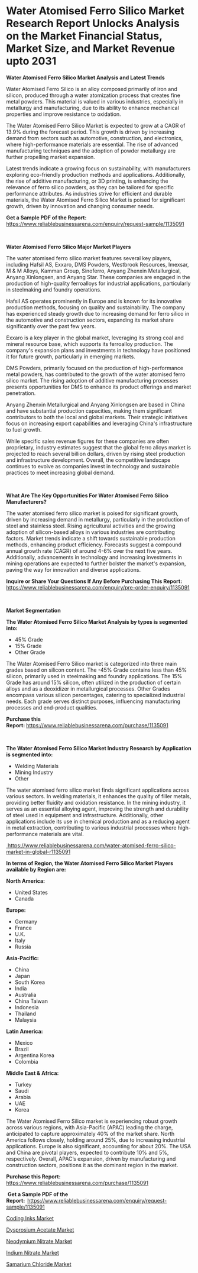 <p><h1>Water Atomised Ferro Silico Market Research Report Unlocks Analysis on the Market Financial Status, Market Size, and Market Revenue upto 2031</h1></p><p><strong>Water Atomised Ferro Silico Market Analysis and Latest Trends</strong></p>
<p><p>Water Atomised Ferro Silico is an alloy composed primarily of iron and silicon, produced through a water atomization process that creates fine metal powders. This material is valued in various industries, especially in metallurgy and manufacturing, due to its ability to enhance mechanical properties and improve resistance to oxidation.</p><p>The Water Atomised Ferro Silico Market is expected to grow at a CAGR of 13.9% during the forecast period. This growth is driven by increasing demand from sectors such as automotive, construction, and electronics, where high-performance materials are essential. The rise of advanced manufacturing techniques and the adoption of powder metallurgy are further propelling market expansion. </p><p>Latest trends indicate a growing focus on sustainability, with manufacturers exploring eco-friendly production methods and applications. Additionally, the rise of additive manufacturing, or 3D printing, is enhancing the relevance of ferro silico powders, as they can be tailored for specific performance attributes. As industries strive for efficient and durable materials, the Water Atomised Ferro Silico Market is poised for significant growth, driven by innovation and changing consumer needs.</p></p>
<p><strong>Get a Sample PDF of the Report:&nbsp;</strong> <a href="https://www.reliablebusinessarena.com/enquiry/request-sample/1135091?utm_campaign=1464&utm_medium=2&utm_source=Github&utm_content=ia&utm_term=09102024&utm_id=water-atomised-ferro-silico">https://www.reliablebusinessarena.com/enquiry/request-sample/1135091</a></p>
<p>&nbsp;</p>
<p><strong>Water Atomised Ferro Silico Major Market Players</strong></p>
<p><p>The water atomised ferro silico market features several key players, including Hafsil AS, Exxaro, DMS Powders, Westbrook Resources, Imexsar, M & M Alloys, Kamman Group, Sinoferro, Anyang Zhenxin Metallurgical, Anyang Xinlongsen, and Anyang Star. These companies are engaged in the production of high-quality ferroalloys for industrial applications, particularly in steelmaking and foundry operations.</p><p>Hafsil AS operates prominently in Europe and is known for its innovative production methods, focusing on quality and sustainability. The company has experienced steady growth due to increasing demand for ferro silico in the automotive and construction sectors, expanding its market share significantly over the past few years.</p><p>Exxaro is a key player in the global market, leveraging its strong coal and mineral resource base, which supports its ferroalloy production. The company's expansion plans and investments in technology have positioned it for future growth, particularly in emerging markets.</p><p>DMS Powders, primarily focused on the production of high-performance metal powders, has contributed to the growth of the water atomised ferro silico market. The rising adoption of additive manufacturing processes presents opportunities for DMS to enhance its product offerings and market penetration.</p><p>Anyang Zhenxin Metallurgical and Anyang Xinlongsen are based in China and have substantial production capacities, making them significant contributors to both the local and global markets. Their strategic initiatives focus on increasing export capabilities and leveraging China's infrastructure to fuel growth.</p><p>While specific sales revenue figures for these companies are often proprietary, industry estimates suggest that the global ferro alloys market is projected to reach several billion dollars, driven by rising steel production and infrastructure development. Overall, the competitive landscape continues to evolve as companies invest in technology and sustainable practices to meet increasing global demand.</p></p>
<p>&nbsp;</p>
<p><strong>What Are The Key Opportunities For Water Atomised Ferro Silico Manufacturers?</strong></p>
<p><p>The water atomised ferro silico market is poised for significant growth, driven by increasing demand in metallurgy, particularly in the production of steel and stainless steel. Rising agricultural activities and the growing adoption of silicon-based alloys in various industries are contributing factors. Market trends indicate a shift towards sustainable production methods, enhancing product efficiency. Forecasts suggest a compound annual growth rate (CAGR) of around 4-6% over the next five years. Additionally, advancements in technology and increasing investments in mining operations are expected to further bolster the market's expansion, paving the way for innovation and diverse applications.</p></p>
<p><strong>Inquire or Share Your Questions If Any Before Purchasing This Report:</strong> <a href="https://www.reliablebusinessarena.com/enquiry/pre-order-enquiry/1135091?utm_campaign=1464&utm_medium=2&utm_source=Github&utm_content=ia&utm_term=09102024&utm_id=water-atomised-ferro-silico">https://www.reliablebusinessarena.com/enquiry/pre-order-enquiry/1135091</a></p>
<p>&nbsp;</p>
<p><strong>Market Segmentation</strong></p>
<p><strong>The Water Atomised Ferro Silico Market Analysis by types is segmented into:</strong></p>
<p><ul><li>45% Grade</li><li>15% Grade</li><li>Other Grade</li></ul></p>
<p><p>The Water Atomised Ferro Silico market is categorized into three main grades based on silicon content. The -45% Grade contains less than 45% silicon, primarily used in steelmaking and foundry applications. The 15% Grade has around 15% silicon, often utilized in the production of certain alloys and as a deoxidizer in metallurgical processes. Other Grades encompass various silicon percentages, catering to specialized industrial needs. Each grade serves distinct purposes, influencing manufacturing processes and end-product qualities.</p></p>
<p><strong>Purchase this Report:&nbsp;</strong><a href="https://www.reliablebusinessarena.com/purchase/1135091?utm_campaign=1464&utm_medium=2&utm_source=Github&utm_content=ia&utm_term=09102024&utm_id=water-atomised-ferro-silico">https://www.reliablebusinessarena.com/purchase/1135091</a></p>
<p>&nbsp;</p>
<p><strong>The Water Atomised Ferro Silico Market Industry Research by Application is segmented into:</strong></p>
<p><ul><li>Welding Materials</li><li>Mining Industry</li><li>Other</li></ul></p>
<p><p>The water atomised ferro silico market finds significant applications across various sectors. In welding materials, it enhances the quality of filler metals, providing better fluidity and oxidation resistance. In the mining industry, it serves as an essential alloying agent, improving the strength and durability of steel used in equipment and infrastructure. Additionally, other applications include its use in chemical production and as a reducing agent in metal extraction, contributing to various industrial processes where high-performance materials are vital.</p></p>
<p><a href="https://www.reliablebusinessarena.com/water-atomised-ferro-silico-market-in-global-r1135091?utm_campaign=1464&utm_medium=2&utm_source=Github&utm_content=ia&utm_term=09102024&utm_id=water-atomised-ferro-silico">&nbsp;https://www.reliablebusinessarena.com/water-atomised-ferro-silico-market-in-global-r1135091</a></p>
<p><strong>In terms of Region, the Water Atomised Ferro Silico Market Players available by Region are:</strong></p>
<p>
    <p> <strong> North America: </strong>
        <ul>
            <li>United States</li>
            <li>Canada</li>
        </ul>
        </p> 
    <p> <strong> Europe: </strong>
        <ul>
            <li>Germany</li>
            <li>France</li>
            <li>U.K.</li>
            <li>Italy</li>
            <li>Russia</li>
        </ul>
        </p> 
    <p> <strong> Asia-Pacific: </strong>
        <ul>
            <li>China</li>
            <li>Japan</li>
            <li>South Korea</li>
            <li>India</li>
            <li>Australia</li>
            <li>China Taiwan</li>
            <li>Indonesia</li>
            <li>Thailand</li>
            <li>Malaysia</li>
        </ul>
        </p> 
    <p> <strong> Latin America: </strong>
        <ul>
            <li>Mexico</li>
            <li>Brazil</li>
            <li>Argentina Korea</li>
            <li>Colombia</li>
        </ul>
        </p> 
    <p> <strong> Middle East & Africa: </strong>
        <ul>
            <li>Turkey</li>
            <li>Saudi</li>
            <li>Arabia</li>
            <li>UAE</li>
            <li>Korea</li>
        </ul>
    </p>
    </p>
<p><p>The Water Atomised Ferro Silico market is experiencing robust growth across various regions, with Asia-Pacific (APAC) leading the charge, anticipated to capture approximately 40% of the market share. North America follows closely, holding around 25%, due to increasing industrial applications. Europe is also significant, accounting for about 20%. The USA and China are pivotal players, expected to contribute 10% and 5%, respectively. Overall, APAC’s expansion, driven by manufacturing and construction sectors, positions it as the dominant region in the market.</p></p>
<p><strong>Purchase this Report: </strong><a href="https://www.reliablebusinessarena.com/purchase/1135091?utm_campaign=1464&utm_medium=2&utm_source=Github&utm_content=ia&utm_term=09102024&utm_id=water-atomised-ferro-silico">https://www.reliablebusinessarena.com/purchase/1135091</a></p>
<p>&nbsp;<strong>Get a Sample PDF of the Report:&nbsp;&nbsp;</strong><a href="https://www.reliablebusinessarena.com/enquiry/request-sample/1135091?utm_campaign=1464&utm_medium=2&utm_source=Github&utm_content=ia&utm_term=09102024&utm_id=water-atomised-ferro-silico">https://www.reliablebusinessarena.com/enquiry/request-sample/1135091</a></p>
<p><strong></strong></p>
<p><p><a href="https://www.linkedin.com/pulse/coding-inks-market-global-regional-analysis-focus-end-user-ibrbf?utm_campaign=1464&utm_medium=2&utm_source=Github&utm_content=ia&utm_term=09102024&utm_id=water-atomised-ferro-silico">Coding Inks Market</a></p><p><a href="https://www.linkedin.com/pulse/dysprosium-acetate-mosaic-piecing-together-global-market-gblqf?utm_campaign=1464&utm_medium=2&utm_source=Github&utm_content=ia&utm_term=09102024&utm_id=water-atomised-ferro-silico">Dysprosium Acetate Market</a></p><p><a href="https://www.linkedin.com/pulse/insights-neodymium-nitrate-industry-market-financial-status-y7xdf?utm_campaign=1464&utm_medium=2&utm_source=Github&utm_content=ia&utm_term=09102024&utm_id=water-atomised-ferro-silico">Neodymium Nitrate Market</a></p><p><a href="https://www.linkedin.com/pulse/indium-nitrate-market-size-share-growth-analysis-type-application-j0ibf?utm_campaign=1464&utm_medium=2&utm_source=Github&utm_content=ia&utm_term=09102024&utm_id=water-atomised-ferro-silico">Indium Nitrate Market</a></p><p><a href="https://www.linkedin.com/pulse/consumer-behavior-shifts-samarium-chloride-market-demand-sz87f?utm_campaign=1464&utm_medium=2&utm_source=Github&utm_content=ia&utm_term=09102024&utm_id=water-atomised-ferro-silico">Samarium Chloride Market</a></p></p>